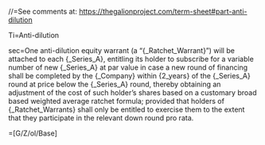 //=See comments at: <a href="https://thegalionproject.com/term-sheet#part-anti-dilution ">https://thegalionproject.com/term-sheet#part-anti-dilution</a>

Ti=Anti-dilution

sec=One anti-dilution equity warrant (a “{_Ratchet_Warrant}”) will be attached to each {_Series_A}, entitling its holder to subscribe for a variable number of new {_Series_A} at par value in case a new round of financing shall be completed by the {_Company} within {2_years} of the {_Series_A} round at price below the {_Series_A} round, thereby obtaining an adjustment of the cost of such holder’s shares based on a customary broad based weighted average ratchet formula; provided that holders of {_Ratchet_Warrants} shall only be entitled to exercise them to the extent that they participate in the relevant down round pro rata.

=[G/Z/ol/Base]


